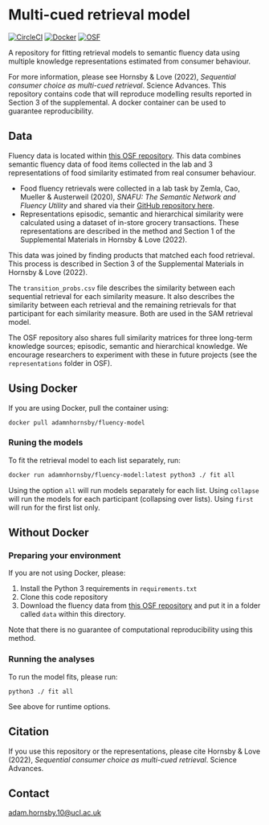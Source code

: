 # Multi-cued retrieval model

[![CircleCI](https://circleci.com/gh/anhornsby/search-analyses/tree/main.svg?style=svg&circle-token=10e16af263e92982d240579e9c78be8e57f6db08)](https://circleci.com/gh/anhornsby/search-analyses/tree/main)
[![Docker](https://img.shields.io/badge/Docker-Open%20in%20DockerHub-blue.svg)](https://cloud.docker.com/repository/docker/adamnhornsby/fluency-model)
[![OSF](https://img.shields.io/badge/OSF-View%20data%20on%20OSF-lightgrey.svg)](https://osf.io/xw8zk/)

A repository for fitting retrieval models to semantic fluency data using multiple knowledge representations estimated from consumer behaviour. 

For more information, please see Hornsby & Love (2022), _Sequential consumer choice as multi-cued retrieval_. Science Advances. This repository contains code that will reproduce modelling results reported in Section 3 of the supplemental. A docker container can be used to guarantee reproducibility.

## Data

Fluency data is located within [this OSF repository](https://osf.io/63avp/). This data combines semantic fluency data of food items collected in the lab and 3 representations of food similarity estimated from real consumer behaviour.

* Food fluency retrievals were collected in a lab task by Zemla, Cao, Mueller & Austerweil (2020), _SNAFU: The Semantic Network and Fluency Utility_ and shared via their [GitHub repository here](https://github.com/AusterweilLab/snafu-py).
* Representations episodic, semantic and hierarchical similarity were calculated using a dataset of in-store grocery transactions. These representations are described in the method and Section 1 of the Supplemental Materials in Hornsby & Love (2022).

This data was joined by finding products that matched each food retrieval. This process is described in Section 3 of the Supplemental Materials in Hornsby & Love (2022).

The `transition_probs.csv` file describes the similarity between each sequential retrieval for each similarity measure. It also describes the similarity between each retrieval and the remaining retrievals for that participant for each similarity measure. Both are used in the SAM retrieval model.

The OSF repository also shares full similarity matrices for three long-term knowledge sources; episodic, semantic and hierarchical knowledge. We encourage researchers to experiment with these in future projects (see the `representations` folder in OSF).

## Using Docker

If you are using Docker, pull the container using:

```
docker pull adamnhornsby/fluency-model
```

### Runing the models

To fit the retrieval model to each list separately, run:

```bash
docker run adamnhornsby/fluency-model:latest python3 ./ fit all
```

Using the option `all` will run models separately for each list. Using `collapse` will run the models for each participant (collapsing over lists). Using `first` will run for the first list only.

## Without Docker

### Preparing your environment

If you are not using Docker, please:

1. Install the Python 3 requirements in `requirements.txt`
2. Clone this code repository
2. Download the fluency data from [this OSF repository](https://osf.io/63avp/) and put it in a folder called `data` within this directory.

Note that there is no guarantee of computational reproducibility using this method.

### Running the analyses

To run the model fits, please run:

```
python3 ./ fit all
```

See above for runtime options.

## Citation

If you use this repository or the representations, please cite Hornsby & Love (2022), _Sequential consumer choice as multi-cued retrieval_. Science Advances.

## Contact

adam.hornsby.10@ucl.ac.uk
